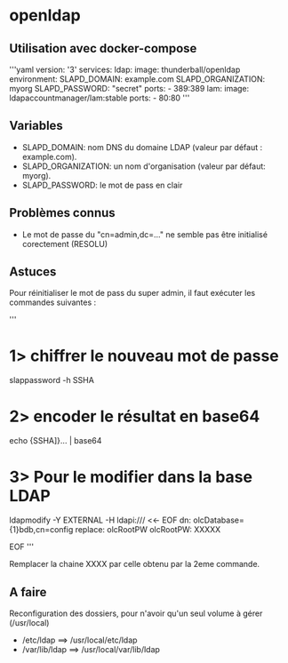 # openldap

## Utilisation avec docker-compose

'''yaml
version: '3'
services:
  ldap:
    image: thunderball/openldap
    environment:
      SLAPD_DOMAIN: example.com
      SLAPD_ORGANIZATION: myorg
      SLAPD_PASSWORD: "secret"
    ports:
      - 389:389
  lam:
    image: ldapaccountmanager/lam:stable
    ports:
    - 80:80
'''

## Variables

* SLAPD_DOMAIN: nom DNS du domaine LDAP (valeur par défaut : example.com).
* SLAPD_ORGANIZATION: un nom d'organisation (valeur par défaut: myorg).
* SLAPD_PASSWORD: le mot de pass en clair

## Problèmes connus

* Le mot de passe du "cn=admin,dc=..." ne semble pas être initialisé corectement (RESOLU)

## Astuces

Pour réinitialiser le mot de pass du super admin, il faut exécuter les commandes suivantes :

'''
# 1> chiffrer le nouveau mot de passe
slappassword -h SSHA
# 2> encoder le résultat en base64
echo {SSHA]}... | base64
# 3> Pour le modifier dans la base LDAP
ldapmodify -Y EXTERNAL -H ldapi:/// <<- EOF
dn: olcDatabase={1}bdb,cn=config
replace: olcRootPW
olcRootPW: XXXXX

EOF
'''

Remplacer la chaine XXXX par celle obtenu par la 2eme commande.

## A faire

Reconfiguration des dossiers, pour n'avoir qu'un seul volume à gérer (/usr/local)

* /etc/ldap     ==> /usr/local/etc/ldap
* /var/lib/ldap ==> /usr/local/var/lib/ldap
